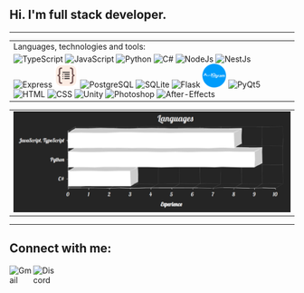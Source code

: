## Hi. I'm full stack developer.

<hr>
<table>
    <tr>
    </tr>
    <tr>
        <td>Languages, technologies and tools:</td>
    </tr>
    <tr>
        <td>
            <!-- <img src="https://cdn.svgporn.com/logos/react.svg" alt="React" width="42"/> -->
            <!-- <img src="https://cdn.svgporn.com/logos/redux.svg" alt="Redux" width="42"/> -->
            <img src="https://cdn.svgporn.com/logos/typescript-icon.svg" alt="TypeScript" width="42">
            <img src="https://cdn.svgporn.com/logos/javascript.svg" alt="JavaScript" width="42">
            <img src="https://cdn.svgporn.com/logos/python.svg" alt="Python" width="42">
            <img src="https://static.cdnlogo.com/logos/c/27/c.svg" alt="C#" width="42">
            <!-- <img src="https://cdn.svgporn.com/logos/nextjs-icon.svg" alt="NextJs" width="42"/> -->
            <img src="https://cdn.svgporn.com/logos/nodejs-icon.svg" alt="NodeJs" width="42">
            <img src="https://cdn.svgporn.com/logos/nestjs.svg" alt="NestJs" width="42">
            <img src="https://www.vectorlogo.zone/logos/expressjs/expressjs-icon.svg" alt="Express" width="42">
            <img src="./images/typeorm.svg" alt="TypeORM" width="42">
            <img src="https://cdn.svgporn.com/logos/postgresql.svg" alt="PostgreSQL" width="42">
            <img src="https://www.vectorlogo.zone/logos/sqlite/sqlite-icon.svg" alt="SQLite" width="42">
            <!-- <img src="https://cdn.svgporn.com/logos/docker-icon.svg" alt="Docker" width="42"/> -->
            <img src="https://cdn.svgporn.com/logos/flask.svg" alt="Flask" width="42">
            <img src="./images/aiogram.png" alt="Aiogram" width="42">
            <img src="https://upload.wikimedia.org/wikipedia/commons/e/e6/Python_and_Qt.svg" alt="PyQt5" width="42">
            <img src="https://cdn.svgporn.com/logos/html-5.svg" alt="HTML" width="42">
            <img src="https://cdn.svgporn.com/logos/css-3.svg" alt="CSS" width="42">
            <img src="https://cdn.svgporn.com/logos/unity.svg" alt="Unity" width="42">
            <img src="https://upload.wikimedia.org/wikipedia/commons/a/af/Adobe_Photoshop_CC_icon.svg"
                alt="Photoshop" width="42">
            <img src="https://upload.wikimedia.org/wikipedia/commons/c/cb/Adobe_After_Effects_CC_icon.svg"
                alt="After-Effects" width="42">
        </td>
    </tr>
</table>
<table>
    <td>
        <img src="./images/Chart.png" alt="programming languages charts" style="max-width: 100%;" />
    </td>
</table>
<hr>

## Connect with me:
<a target="_blank" href="mailto:hirontez@gmail.com">
    <img align="left" alt="Gmail" width="42px" height="42" src="https://upload.wikimedia.org/wikipedia/commons/7/7e/Gmail_icon_%282020%29.svg" />
</a>
<a target="_blank" href="https://discordapp.com/users/">
    <img align="left" alt="Discord" width="42px" height="42" src="https://cdn.worldvectorlogo.com/logos/discord.svg" />
</a>